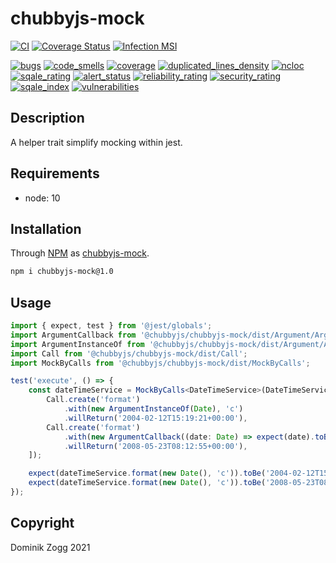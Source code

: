 # chubbyjs-mock

[![CI](https://github.com/chubbyjs/chubbyjs-mock/workflows/CI/badge.svg?branch=master)](https://github.com/chubbyjs/chubbyjs-mock/actions?query=workflow%3ACI)
[![Coverage Status](https://coveralls.io/repos/github/chubbyjs/chubbyjs-mock/badge.svg?branch=master)](https://coveralls.io/github/chubbyjs/chubbyjs-mock?branch=master)
[![Infection MSI](https://badge.stryker-mutator.io/github.com/chubbyjs/chubbyjs-mock/master)](https://dashboard.stryker-mutator.io/reports/github.com/chubbyjs/chubbyjs-mock/master)

[![bugs](https://sonarcloud.io/api/project_badges/measure?project=chubbyjs_chubbyjs-mock&metric=bugs)](https://sonarcloud.io/dashboard?id=chubbyjs_chubbyjs-mock)
[![code_smells](https://sonarcloud.io/api/project_badges/measure?project=chubbyjs_chubbyjs-mock&metric=code_smells)](https://sonarcloud.io/dashboard?id=chubbyjs_chubbyjs-mock)
[![coverage](https://sonarcloud.io/api/project_badges/measure?project=chubbyjs_chubbyjs-mock&metric=coverage)](https://sonarcloud.io/dashboard?id=chubbyjs_chubbyjs-mock)
[![duplicated_lines_density](https://sonarcloud.io/api/project_badges/measure?project=chubbyjs_chubbyjs-mock&metric=duplicated_lines_density)](https://sonarcloud.io/dashboard?id=chubbyjs_chubbyjs-mock)
[![ncloc](https://sonarcloud.io/api/project_badges/measure?project=chubbyjs_chubbyjs-mock&metric=ncloc)](https://sonarcloud.io/dashboard?id=chubbyjs_chubbyjs-mock)
[![sqale_rating](https://sonarcloud.io/api/project_badges/measure?project=chubbyjs_chubbyjs-mock&metric=sqale_rating)](https://sonarcloud.io/dashboard?id=chubbyjs_chubbyjs-mock)
[![alert_status](https://sonarcloud.io/api/project_badges/measure?project=chubbyjs_chubbyjs-mock&metric=alert_status)](https://sonarcloud.io/dashboard?id=chubbyjs_chubbyjs-mock)
[![reliability_rating](https://sonarcloud.io/api/project_badges/measure?project=chubbyjs_chubbyjs-mock&metric=reliability_rating)](https://sonarcloud.io/dashboard?id=chubbyjs_chubbyjs-mock)
[![security_rating](https://sonarcloud.io/api/project_badges/measure?project=chubbyjs_chubbyjs-mock&metric=security_rating)](https://sonarcloud.io/dashboard?id=chubbyjs_chubbyjs-mock)
[![sqale_index](https://sonarcloud.io/api/project_badges/measure?project=chubbyjs_chubbyjs-mock&metric=sqale_index)](https://sonarcloud.io/dashboard?id=chubbyjs_chubbyjs-mock)
[![vulnerabilities](https://sonarcloud.io/api/project_badges/measure?project=chubbyjs_chubbyjs-mock&metric=vulnerabilities)](https://sonarcloud.io/dashboard?id=chubbyjs_chubbyjs-mock)

## Description

A helper trait simplify mocking within jest.

## Requirements

 * node: 10

## Installation

Through [NPM](https://www.npmjs.com) as [chubbyjs-mock][1].

```sh
npm i chubbyjs-mock@1.0
```

## Usage

```ts
import { expect, test } from '@jest/globals';
import ArgumentCallback from '@chubbyjs/chubbyjs-mock/dist/Argument/ArgumentCallback';
import ArgumentInstanceOf from '@chubbyjs/chubbyjs-mock/dist/Argument/ArgumentInstanceOf';
import Call from '@chubbyjs/chubbyjs-mock/dist/Call';
import MockByCalls from '@chubbyjs/chubbyjs-mock/dist/MockByCalls';

test('execute', () => {
    const dateTimeService = MockByCalls<DateTimeService>(DateTimeService, [
        Call.create('format')
            .with(new ArgumentInstanceOf(Date), 'c')
            .willReturn('2004-02-12T15:19:21+00:00'),
        Call.create('format')
            .with(new ArgumentCallback((date: Date) => expect(date).toBeInstanceof(Date)), 'c')
            .willReturn('2008-05-23T08:12:55+00:00'),
    ]);

    expect(dateTimeService.format(new Date(), 'c')).toBe('2004-02-12T15:19:21+00:00');
    expect(dateTimeService.format(new Date(), 'c')).toBe('2008-05-23T08:12:55+00:00');
});
```

## Copyright

Dominik Zogg 2021

[1]: https://www.npmjs.com/package/chubbyjs-mock
